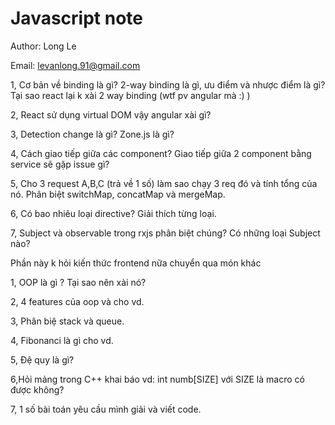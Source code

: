 # Javascript note
Author: Long Le

Email: levanlong.91@gmail.com

1, Cơ bản về binding là gì? 2-way binding là gì, ưu điểm và nhược điểm là gì? Tại sao react lại k xài 2 way binding (wtf pv angular mà :) )

2, React sử dụng virtual DOM vậy angular xài gì?

3, Detection change là gì? Zone.js là gì?

4, Cách giao tiếp giữa các component? Giao tiếp giữa 2 component bằng service sẽ gặp issue gì?

5, Cho 3 request A,B,C (trả về 1 số) làm sao chạy 3 req đó và tính tổng của nó. Phân biệt switchMap, concatMap và mergeMap.

6, Có bao nhiêu loại directive? Giải thích từng loại.

7, Subject và observable trong rxjs phân biệt chúng? Có những loại Subject nào?

Phần này k hỏi kiến thức frontend nữa chuyển qua món khác

1, OOP là gì ? Tại sao nên xài nó?

2, 4 features của oop và cho vd.

3, Phân biệ stack và queue.

4, Fibonanci là gì cho vd.

5, Đệ quy là gì?

6,Hỏi mảng trong C++ khai báo vd: int numb[SIZE] với SIZE là macro có được không?

7, 1 số bài toán yêu cầu mình giải và viết code.
